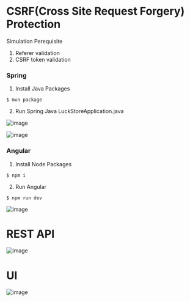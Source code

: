 # CSRF(Cross Site Request Forgery) Protection

Simulation Perequisite
1. Referer validation
2. CSRF token validation


### Spring
1. Install Java Packages 
```terminal
$ mvn package
```

2. Run Spring
Java LuckStoreApplication.java 

![image](https://user-images.githubusercontent.com/73173310/236589000-1da636cd-8940-4ee6-bf5c-bdc4a836b648.png)

![image](https://user-images.githubusercontent.com/73173310/236589659-2b0775ac-142c-4b6a-8468-1cdfd8b41999.png)

### Angular 
1. Install Node Packages
```terminal
$ npm i
```

2. Run Angular
```terminal
$ npm run dev
```

![image](https://user-images.githubusercontent.com/73173310/236589015-c2590a03-3dea-4529-9544-687fdb237180.png)

# REST API
![image](https://user-images.githubusercontent.com/73173310/236589039-b2e569a6-0ae8-4166-9225-bd1c25b25b4f.png)

# UI
![image](https://user-images.githubusercontent.com/73173310/236589060-9e6de7d6-4d53-4dc3-a3a9-1cdbbab24e14.png)

